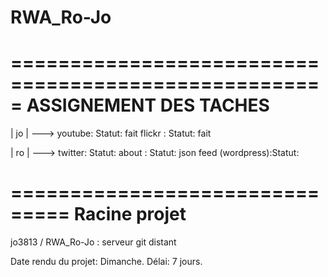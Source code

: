 RWA_Ro-Jo
=========

=====================================================
		ASSIGNEMENT DES TACHES
=====================================================


| jo | ---> 
	youtube: Statut: fait
 	flickr : Statut: fait


| ro | ---> 
	twitter: Statut:
	about  : Statut:
	json feed (wordpress):Statut: 


===============================
	Racine projet
===============================

 jo3813 / RWA_Ro-Jo  : serveur git distant

Date rendu du projet: Dimanche.
Délai: 7 jours.
